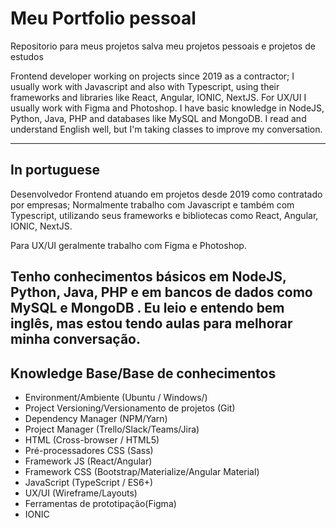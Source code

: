 # Meu Portfolio pessoal
Repositorio para meus projetos salva meu projetos pessoais e projetos de estudos

Frontend developer working on projects since 2019 as a contractor; I usually work with Javascript and also with Typescript, using their frameworks and libraries like React, Angular, IONIC, NextJS. For UX/UI I usually work with Figma and Photoshop. I have basic knowledge in NodeJS, Python, Java, PHP and databases like MySQL and MongoDB. I read and understand English well, but I'm taking classes to improve my conversation.

------------------------------------------------

## In portuguese
Desenvolvedor Frontend atuando em projetos desde 2019 como contratado por empresas; Normalmente trabalho com Javascript e também com Typescript, utilizando seus frameworks e bibliotecas como React, Angular, IONIC, NextJS.

Para UX/UI geralmente trabalho com Figma e Photoshop.

Tenho conhecimentos básicos em NodeJS, Python, Java, PHP e em bancos de dados como MySQL e MongoDB . Eu leio e entendo bem inglês, mas estou tendo aulas para melhorar minha conversação.
-------------------------------------------

## Knowledge Base/Base de conhecimentos
+ Environment/Ambiente (Ubuntu / Windows/)
+ Project Versioning/Versionamento de projetos (Git)
+ Dependency Manager (NPM/Yarn)
+ Project Manager (Trello/Slack/Teams/Jira)
+ HTML (Cross-browser / HTML5)
+ Pré-processadores CSS (Sass)
+ Framework JS (React/Angular)
+ Framework CSS (Bootstrap/Materialize/Angular Material)
+ JavaScript (TypeScript / ES6+)
+ UX/UI (Wireframe/Layouts)
+ Ferramentas de prototipação(Figma)
+ IONIC
